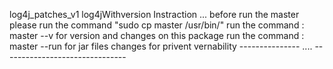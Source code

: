 log4j_patches_v1 log4jWithversion
Instraction ... 
before run the master please run the command "sudo cp master /usr/bin/" 
run the command : master --v for version and changes on this package 
run the command : master --run for jar files changes for privent vernability
--------------- .... -------------------------------
